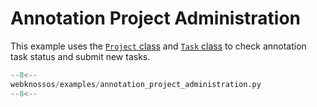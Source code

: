 # Annotation Project Administration

This example uses the [`Project` class](../../api/webknossos/administration/project.md#Project) and [`Task` class](../../api/webknossos/administration/task.md#task) to check annotation task status and submit new tasks.

```python
--8<--
webknossos/examples/annotation_project_administration.py
--8<--
```
